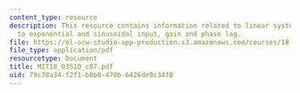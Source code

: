 ```yaml
---
content_type: resource
description: This resource contains information related to linear system response
  to exponential and sinusoidal input, gain znd phase lag.
file: https://ol-ocw-studio-app-production.s3.amazonaws.com/courses/18-03-differential-equations-spring-2010/79c78a34f2f1b8b0470b6426de9c34f0_MIT18_03S10_c07.pdf
file_type: application/pdf
resourcetype: Document
title: MIT18_03S10_c07.pdf
uid: 79c78a34-f2f1-b8b0-470b-6426de9c34f0
---
```

